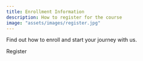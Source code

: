 ```yaml
---
title: Enrollment Information
description: How to register for the course
image: "assets/images/register.jpg"
---
```


Find out how to enroll and start your journey with us.

<a class="button outline primary">Register</a>